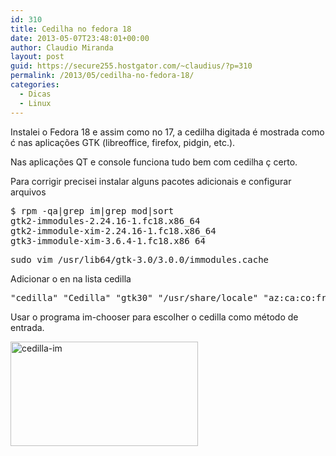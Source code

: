 ```yaml
---
id: 310
title: Cedilha no fedora 18
date: 2013-05-07T23:48:01+00:00
author: Claudio Miranda
layout: post
guid: https://secure255.hostgator.com/~claudius/?p=310
permalink: /2013/05/cedilha-no-fedora-18/
categories:
  - Dicas
  - Linux
---
```

Instalei o Fedora 18 e assim como no 17, a cedilha digitada é mostrada como ć nas aplicações GTK (libreoffice, firefox, pidgin, etc.).

Nas aplicações QT e console funciona tudo bem com cedilha ç certo.

Para corrigir precisei instalar alguns pacotes adicionais e configurar arquivos

<pre>$ rpm -qa|grep im|grep mod|sort
gtk2-immodules-2.24.16-1.fc18.x86_64
gtk2-immodule-xim-2.24.16-1.fc18.x86_64
gtk3-immodule-xim-3.6.4-1.fc18.x86_64</pre>

<pre>sudo vim /usr/lib64/gtk-3.0/3.0.0/immodules.cache</pre>

Adicionar o en na lista cedilla

<pre>"cedilla" "Cedilla" "gtk30" "/usr/share/locale" "az:ca:co:fr:gv:oc:pt:sq:tr:wa:en"</pre>

Usar o programa im-chooser para escolher o cedilla como método de entrada.

[<img class="alignnone size-medium wp-image-313" alt="cedilla-im" src="https://secure255.hostgator.com/~claudius/wp-content/uploads/2013/05/cedilla-im-300x167.png" width="300" height="167" srcset="http://claudius.com.br/wp-content/uploads/2013/05/cedilla-im-300x167.png 300w, http://claudius.com.br/wp-content/uploads/2013/05/cedilla-im.png 365w" sizes="(max-width: 300px) 100vw, 300px" />](https://secure255.hostgator.com/~claudius/wp-content/uploads/2013/05/cedilla-im.png)
